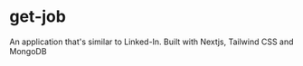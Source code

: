 # get-job
An application that's similar to Linked-In. Built with Nextjs, Tailwind CSS and MongoDB  
